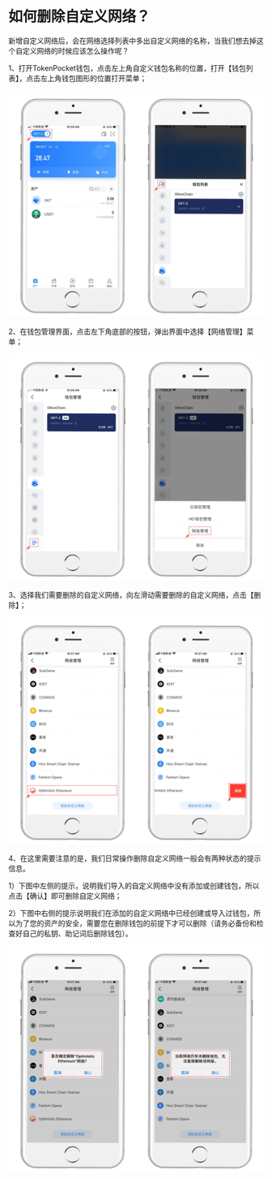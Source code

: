 # 如何删除自定义网络？

新增自定义网络后，会在网络选择列表中多出自定义网络的名称，当我们想去掉这个自定义网络的时候应该怎么操作呢？

1、打开TokenPocket钱包，点击左上角自定义钱包名称的位置，打开【钱包列表】，点击左上角钱包图形的位置打开菜单；

![](../.gitbook/assets/1%20%287%29.png)

2、在钱包管理界面，点击左下角底部的按钮，弹出界面中选择【网络管理】菜单；

![](../.gitbook/assets/2%20%286%29.png)

3、选择我们需要删除的自定义网络，向左滑动需要删除的自定义网络，点击【删除】；

![](../.gitbook/assets/3%20%285%29.png)

4、在这里需要注意的是，我们日常操作删除自定义网络一般会有两种状态的提示信息。

1）下图中左侧的提示，说明我们导入的自定义网络中没有添加或创建钱包，所以点击【确认】即可删除自定义网络；

2）下图中右侧的提示说明我们在添加的自定义网络中已经创建或导入过钱包，所以为了您的资产的安全，需要您在删除钱包的前提下才可以删除（请务必备份和检查好自己的私钥、助记词后删除钱包）。

![](../.gitbook/assets/4%20%285%29.png)

